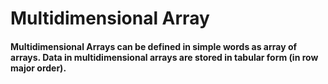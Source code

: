 # Multidimensional Array

#### Multidimensional Arrays can be defined in simple words as array of arrays. Data in multidimensional arrays are stored in tabular form (in row major order).
